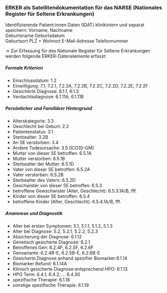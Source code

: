 ### ERKER als Satellitendokumentation für das NARSE (Nationales Register für Seltene Erkrankungen)

Identifizierende Patient:innen Daten (IDAT) klinikintern und separat speichern: 
Vorname, Nachname	
Geburtsname
Geburtsdatum	
Geburtsort
PLZ + Wohnort
E-Mail-Adresse
Telefonnummer

-> Zur Erfassung für das Nationale Register für Seltene Erkrankungen werden folgende ERKER-Datenelemente erfasst: 

##### Formale Kriterien
- Einschlussdatum:                               1.2 
- Einwilligung:                                  7.1, 7.2.1, 7.2.2A, 7.2.2B,
                                                 7.2.2C, 7.2.2D, 7.2.2E, 7.2.2F
- Gesicherte Diagnose:                           6.1.1, 6.1.3
- Verdachtsdiagnose:                             6.1.11A, 6.1.11B

##### Persönlicher und Familiärer Hintergrund
- Alterskategorie:                               3.3
- Geschlecht bei Geburt:                         2.2
- Patientenstatus:                               3.1
- Sterbealter:                                   3.2B
- An SE verstorben:                              3.4
- Andere Todesursache:                           3.5 [ICD10-GM]
- Mutter von dieser SE betroffen:                6.5.1A
- Mutter verstorben:                             6.5.1B
- Sterbealter der Mutter:                        6.5.1D
- Vater von dieser SE betroffen:                 6.5.2A
- Vater verstorben:                              6.5.2B
- Sterbealter des Vaters:                        6.5.2D
- Geschwister von dieser SE betroffen:           6.5.3
- betroffene Gewschwister (Alter, Geschlecht):   6.5.3.1A/B, fff.
- Kinder von dieser SE betroffen:                6.5.4
- betroffene Kinder (Alter, Geschlecht):         6.5.4.1A/B, fff.

##### Anamnese und Diagnostik
- Alter bei ersten Symptomen:                    5.1, 5.1.1, 5.1.2, 5.1.3
- Alter bei Diagnose:                            5.2, 5.2.1, 5.2.2, 5.2.3
- Absicherung der Diagnose:                      6.1.12
- Genetisch gesicherte Diagnose:                 6.2.1
- Betroffenes Gen:                               6.2.4F, 6.2.5F, 6.2.6F
- Genvariante:                                   6.2.4B-E, 6.2.5B-E, 6.2.6B-E
- Gesicherte Diagnose anhand spezifier Biomarker:6.1.14
- Biomarker Befund:                              6.1.14A
- Klinisch gesicherte Diagnose entsprechend HPO: 6.1.13
- HPO Term:                                      6.4.1, 6.4.2, ... 6.4.30
- spezifische Therapie:                          6.1.18
- sonstige spezifische Therapie:                 6.1.19

